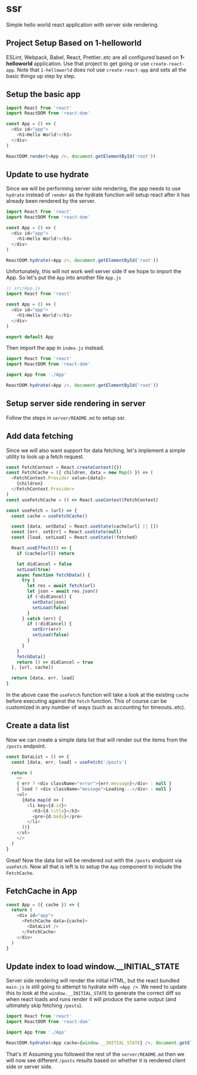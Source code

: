 # ssr

Simple hello world react application with server side rendering.

## Project Setup Based on 1-helloworld

ESLint, Webpack, Babel, React, Prettier..etc are all configured based on **1-helloworld** application. Use that project to get going or use `create-react-app`. Note that `1-helloworld` does not use `create-react-app` and sets all the basic things up step by step.

## Setup the basic app

```javascript
import React from 'react'
import ReactDOM from 'react-dom'

const App = () => (
  <div id="app">
    <h1>Hello World!</h1>
  </div>
)

ReactDOM.render(<App />, document.getElementById('root'))
```

## Update to use hydrate

Since we will be performing server side rendering, the app needs to use `hydrate` instead of `render` as the hydrate function will setup react after it has already been rendered by the server.

```javascript
import React from 'react'
import ReactDOM from 'react-dom'

const App = () => (
  <div id="app">
    <h1>Hello World!</h1>
  </div>
)

ReactDOM.hydrate(<App />, document.getElementById('root'))
```

Unfortunately, this will not work well server side if we hope to import the App. So let's put the `App` into another file `App.js`

```javascript
// src/App.js
import React from 'react'

const App = () => (
  <div id="app">
    <h1>Hello World!</h1>
  </div>
)

export default App
```

Then import the app in `index.js` instead.

```javascript
import React from 'react'
import ReactDOM from 'react-dom'

import App from './App'

ReactDOM.hydrate(<App />, document.getElementById('root'))
```

## Setup server side rendering in server

Follow the steps in `server/README.md` to setup ssr.

## Add data fetching

Since we will also want support for data fetching, let's implement a simple utility to look up a fetch request.

```javascript
const FetchContext = React.createContext({})
const FetchCache = ({ children, data = new Map() }) => (
  <FetchContext.Provider value={data}>
    {children}
  </FetchContext.Provider>
)
const useFetchCache = () => React.useContext(FetchContext)

const useFetch = (url) => {
  const cache = useFetchCache()

  const [data, setData] = React.useState(cache[url] || [])
  const [err, setErr] = React.useState(null)
  const [load, setLoad] = React.useState(!fetched)

  React.useEffect(() => {
    if (cache[url]) return

    let didCancel = false
    setLoad(true)
    async function fetchData() {
      try {
        let res = await fetch(url)
        let json = await res.json()
        if (!didCancel) {
          setData(json)
          setLoad(false)
        }
      } catch (err) {
        if (!didCancel) {
          setErr(err)
          setLoad(false)
        }
      }
    }
    fetchData()
    return () => didCancel = true
  }, [url, cache])

  return [data, err, load]
}
```

In the above case the `useFetch` function will take a look at the existing `cache` before executing against the `fetch` function. This of course can be customized in any number of ways (such as accounting for timeouts..etc).

## Create a data list

Now we can create a simple data list that will render out the items from the `/posts` endpoint.

```javascript
const DataList = () => {
  const [data, err, load] = useFetch('/posts')

  return (
    <>
    { err ? <div className="error">{err.message}</div> : null }
    { load ? <div className="message">Loading...</div> : null }
    <ul>
      {data.map(d => (
        <li key={d.id}>
          <h3>{d.title}</h3>
          <pre>{d.body}</pre>
        </li>
      ))}
    </ul>
    </>
  )
}
```

Great! Now the data list will be rendered out with the `/posts` endpoint via `useFetch`. Now all that is left is to setup the `App` component to include the `FetchCache`.

## FetchCache in App

```javascript
const App = ({ cache }) => {
  return (
    <div id="app">
      <FetchCache data={cache}>
        <DataList />
      </FetchCache>
    </div>
  )
}
```

## Update index to load window.__INITIAL_STATE

Server side rendering will render the initial HTML, but the react bundled `main.js` is still going to attempt to hydrate with `<App />`. We need to update this to look at the `window.__INITIAL_STATE` to generate the correct diff so when react loads and runs render it will produce the same output (and ultimately skip fetching `/posts`).

```javascript
import React from 'react'
import ReactDOM from 'react-dom'

import App from './App'

ReactDOM.hydrate(<App cache={window.__INITIAL_STATE} />, document.getElementById('root'))
```

That's it! Assuming you followed the rest of the `server/README.md` then we will now see different `/posts` results based on whether it is rendered client side or server side.
